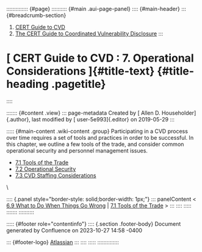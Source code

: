 :::::::::::::: {#page}
:::::::::: {#main .aui-page-panel}
:::: {#main-header}
::: {#breadcrumb-section}
1.  [CERT Guide to CVD](index.html)
2.  [The CERT Guide to Coordinated Vulnerability
    Disclosure](The-CERT-Guide-to-Coordinated-Vulnerability-Disclosure_47677443.html)
:::

# [ CERT Guide to CVD : 7. Operational Considerations ]{#title-text} {#title-heading .pagetitle}
::::

::::::: {#content .view}
::: page-metadata
Created by [ Allen D. Householder]{.author}, last modified by [
user-5e993]{.editor} on 2019-05-29
:::

::::: {#main-content .wiki-content .group}
Participating in a CVD process over time requires a set of tools and
practices in order to be successful. In this chapter, we outline a few
tools of the trade, and consider common operational security and
personnel management issues.

-   [7.1 Tools of the Trade](7.1-Tools-of-the-Trade_47677493.html)
-   [7.2 Operational Security](7.2-Operational-Security_47677494.html)
-   [7.3 CVD Staffing
    Considerations](7.3-CVD-Staffing-Considerations_47677495.html)

\

:::: {.panel style="border-style: solid;border-width: 1px;"}
::: panelContent
\< [6.9 What to Do When Things Go
Wrong](6.9-What-to-Do-When-Things-Go-Wrong_47677491.html) \| [7.1 Tools
of the Trade](7.1-Tools-of-the-Trade_47677493.html) \>
:::
::::
:::::
:::::::
::::::::::

::::: {#footer role="contentinfo"}
:::: {.section .footer-body}
Document generated by Confluence on 2023-10-27 14:58 -0400

::: {#footer-logo}
[Atlassian](https://www.atlassian.com/)
:::
::::
:::::
::::::::::::::
